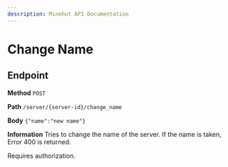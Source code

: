 ```yaml
---
description: Minehut API Documentation
---
```


# Change Name

## Endpoint

**Method** `POST`

**Path** `/server/{server-id}/change_name`

**Body** `{"name":"new name"}`

**Information** Tries to change the name of the server. If the name is taken, Error 400 is returned.

Requires authorization.
